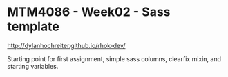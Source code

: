 MTM4086 - Week02 - Sass template
============================
http://dylanhochreiter.github.io/rhok-dev/

Starting point for first assignment, simple sass columns, clearfix mixin, and starting variables.
